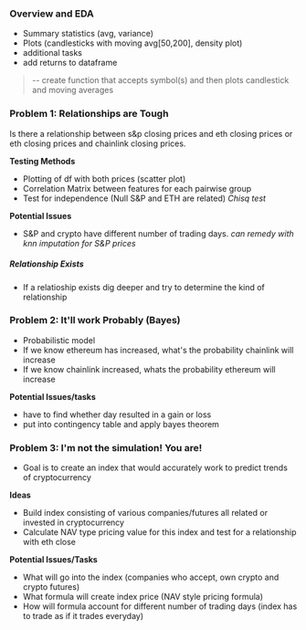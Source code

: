 ### Overview and EDA

- Summary statistics (avg, variance)
- Plots (candlesticks with moving avg[50,200], density plot)
- additional tasks 
- add returns to dataframe
 > -- create function that accepts symbol(s) and then plots candlestick and moving averages

### Problem 1: Relationships are Tough

Is there a relationship between s&p closing prices and eth closing prices or eth closing prices and chainlink closing prices.

**Testing Methods**
- Plotting of df with both prices (scatter plot)
- Correlation Matrix between features for each pairwise group
- Test for independence (Null S&P and ETH are related) *Chisq test*

**Potential Issues**
 - S&P and crypto have different number of trading days. *can remedy with knn imputation for S&P prices*
 
 ##### Relationship Exists
 
  - If a relatioship exists dig deeper and try to determine the kind of relationship
 
 
 ### Problem 2: It'll work Probably (Bayes) 
 
  - Probabilistic model
  - If we know ethereum has increased, what's the probability chainlink will increase
  - If we know chainlink increased, whats the probability ethereum will increase
  
  **Potential Issues/tasks**
  
  - have to find whether day resulted in a gain or loss 
  - put into contingency table and apply bayes theorem
  
  ### Problem 3: I'm not the simulation! You are!
  
  - Goal is to create an index that would accurately work to predict trends of cryptocurrency
  
  **Ideas**
  
  - Build index consisting of various companies/futures all related or invested in cryptocurrency
  - Calculate NAV type pricing value for this index and test for a relationship with eth close
  
  **Potential Issues/Tasks**  
  - What will go into the index (companies who accept, own crypto and crypto futures)
  - What formula will create index price (NAV style pricing formula)
  - How will formula account for different number of trading days (index has to trade as if it trades everyday)

  
